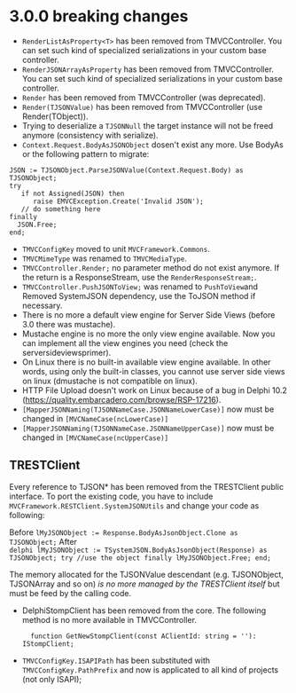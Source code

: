 # 3.0.0 breaking changes

- ```RenderListAsProperty<T>``` has been removed from TMVCController. You can set such kind of specialized serializations in your custom base controller.
- ```RenderJSONArrayAsProperty``` has been removed from TMVCController. You can set such kind of specialized serializations in your custom base controller.
- ```Render``` has been removed from TMVCController (was deprecated).
- ```Render(TJSONValue)``` has been removed from TMVCController (use Render(TObject)).
- Trying to deserialize a ```TJSONNull``` the target instance will not be freed anymore (consistency with serialize).
- ```Context.Request.BodyAsJSONObject``` dosen't exist any more. Use BodyAs<T> or the following pattern to migrate:
```
JSON := TJSONObject.ParseJSONValue(Context.Request.Body) as TJSONObject;
try
   if not Assigned(JSON) then
      raise EMVCException.Create('Invalid JSON');
   // do something here
finally
  JSON.Free;
end;
```
- ```TMVCConfigKey``` moved to unit ```MVCFramework.Commons```.
- ```TMVCMimeType``` was renamed to ```TMVCMediaType```.
- ```TMVCController.Render;``` no parameter method do not exist anymore. If the return is a ResponseStream, use the ```RenderResponseStream;```. 
- ```TMVCController.PushJSONToView;``` was renamed to ```PushToView```and Removed SystemJSON dependency, use the ToJSON method if necessary.
- There is no more a default view engine for Server Side Views (before 3.0 there was mustache).
- Mustache engine is no more the only view engine available. Now you can implement all the view engines you need (check the serversideviewsprimer).
- On Linux there is no built-in available view engine available. In other words, using only the built-in classes, you cannot use server side views on linux (dmustache is not compatible on linux).
- HTTP File Upload doesn't work on Linux because of a bug in Delphi 10.2 (https://quality.embarcadero.com/browse/RSP-17216).
- ```[MapperJSONNaming(TJSONNameCase.JSONNameLowerCase)]``` now must be changed in ```[MVCNameCase(ncLowerCase)]```
- ```[MapperJSONNaming(TJSONNameCase.JSONNameUpperCase)]``` now must be changed in ```[MVCNameCase(ncUpperCase)]```

## TRESTClient
Every reference to TJSON* has been removed from the TRESTClient public interface. To port the existing code, you have to include ```MVCFramework.RESTClient.SystemJSONUtils``` and change your code as following:

Before
    ```lMyJSONObject := Response.BodyAsJsonObject.Clone as TJSONObject;```
After	
	```delphi
	lMyJSONObject := TSystemJSON.BodyAsJsonObject(Response) as TJSONObject;
	try
	  //use the object
	finally
	  lMyJSONObject.Free;
	end;
	```

The memory allocated for the TJSONValue descendant (e.g. TJSONObject, TJSONArray and so on) *is no more managed by the TRESTClient itself* but must be feed by the calling code.	

- DelphiStompClient has been removed from the core. The following method is no more available in TMVCController.
  ```delphi
	function GetNewStompClient(const AClientId: string = ''): IStompClient;
	```
	
- ```TMVCConfigKey.ISAPIPath``` has been substituted with ```TMVCConfigKey.PathPrefix``` and now is applicated to all kind of projects (not only ISAPI);